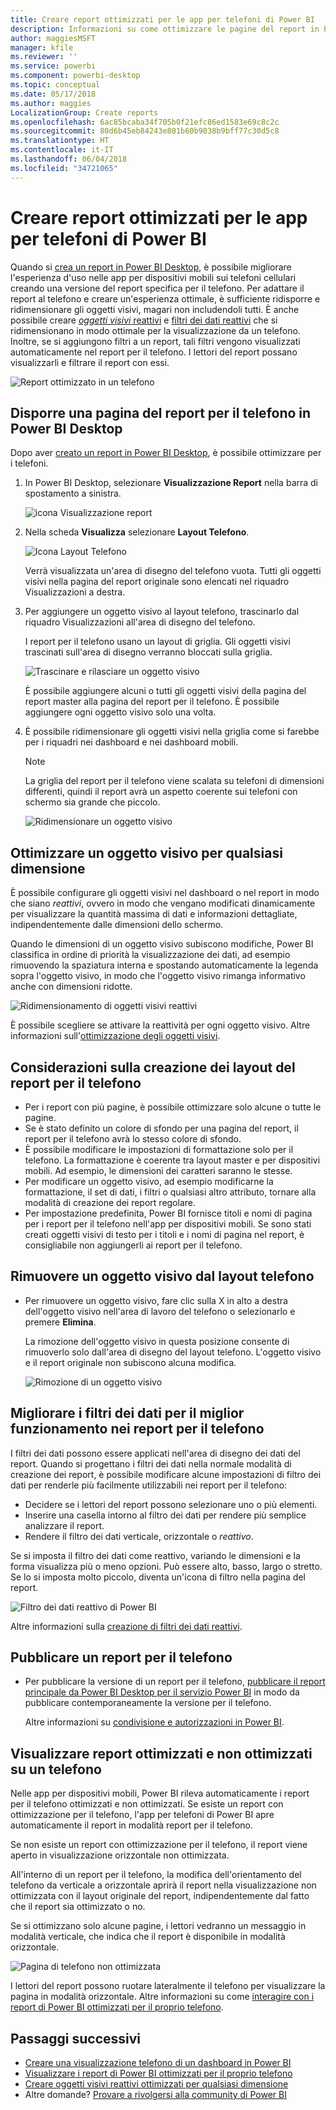 ```yaml
---
title: Creare report ottimizzati per le app per telefoni di Power BI
description: Informazioni su come ottimizzare le pagine del report in Power BI Desktop per le app per telefoni di Power BI.
author: maggiesMSFT
manager: kfile
ms.reviewer: ''
ms.service: powerbi
ms.component: powerbi-desktop
ms.topic: conceptual
ms.date: 05/17/2018
ms.author: maggies
LocalizationGroup: Create reports
ms.openlocfilehash: 6ac85bcaba34f705b0f21efc86ed1583e69c8c2c
ms.sourcegitcommit: 80d6b45eb84243e801b60b9038b9bff77c30d5c8
ms.translationtype: HT
ms.contentlocale: it-IT
ms.lasthandoff: 06/04/2018
ms.locfileid: "34721065"
---
```

# <a name="create-reports-optimized-for-the-power-bi-phone-apps"></a>Creare report ottimizzati per le app per telefoni di Power BI
Quando si [crea un report in Power BI Desktop](desktop-report-view.md), è possibile migliorare l'esperienza d'uso nelle app per dispositivi mobili sui telefoni cellulari creando una versione del report specifica per il telefono. Per adattare il report al telefono e creare un'esperienza ottimale, è sufficiente ridisporre e ridimensionare gli oggetti visivi, magari non includendoli tutti. È anche possibile creare [*oggetti visivi* reattivi](#optimize-a-visual-for-any-size) e [filtri dei dati reattivi](#enhance-slicers-to-to-work-well-in-phone-reports) che si ridimensionano in modo ottimale per la visualizzazione da un telefono. Inoltre, se si aggiungono filtri a un report, tali filtri vengono visualizzati automaticamente nel report per il telefono. I lettori del report possano visualizzarli e filtrare il report con essi.

![Report ottimizzato in un telefono](media/desktop-create-phone-report/desktop-create-phone-report-1.png)

## <a name="lay-out-a-report-page-for-the-phone-in-power-bi-desktop"></a>Disporre una pagina del report per il telefono in Power BI Desktop
Dopo aver [creato un report in Power BI Desktop](desktop-report-view.md), è possibile ottimizzare per i telefoni.

1. In Power BI Desktop, selezionare **Visualizzazione Report** nella barra di spostamento a sinistra.
   
    ![icona Visualizzazione report](media/desktop-create-phone-report/desktop-create-phone-report-2.png)
2. Nella scheda **Visualizza** selezionare **Layout Telefono**.  
   
    ![Icona Layout Telefono](media/desktop-create-phone-report/desktop-create-phone-report-3.png)
   
    Verrà visualizzata un'area di disegno del telefono vuota. Tutti gli oggetti visivi nella pagina del report originale sono elencati nel riquadro Visualizzazioni a destra.
3. Per aggiungere un oggetto visivo al layout telefono, trascinarlo dal riquadro Visualizzazioni all'area di disegno del telefono.
   
    I report per il telefono usano un layout di griglia. Gli oggetti visivi trascinati sull'area di disegno verranno bloccati sulla griglia.
   
    ![Trascinare e rilasciare un oggetto visivo](media/desktop-create-phone-report/desktop-create-phone-report-4.gif)
   
    È possibile aggiungere alcuni o tutti gli oggetti visivi della pagina del report master alla pagina del report per il telefono. È possibile aggiungere ogni oggetto visivo solo una volta.
4. È possibile ridimensionare gli oggetti visivi nella griglia come si farebbe per i riquadri nei dashboard e nei dashboard mobili.
   
   > [!NOTE]
   > La griglia del report per il telefono viene scalata su telefoni di dimensioni differenti, quindi il report avrà un aspetto coerente sui telefoni con schermo sia grande che piccolo.
   > 
   > 
   
   ![Ridimensionare un oggetto visivo](media/desktop-create-phone-report/desktop-create-phone-report-5.gif)

## <a name="optimize-a-visual-for-any-size"></a>Ottimizzare un oggetto visivo per qualsiasi dimensione
È possibile configurare gli oggetti visivi nel dashboard o nel report in modo che siano *reattivi*, ovvero in modo che vengano modificati dinamicamente per visualizzare la quantità massima di dati e informazioni dettagliate, indipendentemente dalle dimensioni dello schermo. 

Quando le dimensioni di un oggetto visivo subiscono modifiche, Power BI classifica in ordine di priorità la visualizzazione dei dati, ad esempio rimuovendo la spaziatura interna e spostando automaticamente la legenda sopra l'oggetto visivo, in modo che l'oggetto visivo rimanga informativo anche con dimensioni ridotte.

![Ridimensionamento di oggetti visivi reattivi](media/desktop-create-phone-report/desktop-create-phone-report-6.gif)

È possibile scegliere se attivare la reattività per ogni oggetto visivo. Altre informazioni sull'[ottimizzazione degli oggetti visivi](desktop-create-responsive-visuals.md).

## <a name="considerations-when-creating-phone-report-layouts"></a>Considerazioni sulla creazione dei layout del report per il telefono
* Per i report con più pagine, è possibile ottimizzare solo alcune o tutte le pagine. 
* Se è stato definito un colore di sfondo per una pagina del report, il report per il telefono avrà lo stesso colore di sfondo.
* È possibile modificare le impostazioni di formattazione solo per il telefono. La formattazione è coerente tra layout master e per dispositivi mobili. Ad esempio, le dimensioni dei caratteri saranno le stesse.
* Per modificare un oggetto visivo, ad esempio modificarne la formattazione, il set di dati, i filtri o qualsiasi altro attributo, tornare alla modalità di creazione dei report regolare.
* Per impostazione predefinita, Power BI fornisce titoli e nomi di pagina per i report per il telefono nell'app per dispositivi mobili. Se sono stati creati oggetti visivi di testo per i titoli e i nomi di pagina nel report, è consigliabile non aggiungerli ai report per il telefono.     

## <a name="remove-a-visual-from-the-phone-layout"></a>Rimuovere un oggetto visivo dal layout telefono
* Per rimuovere un oggetto visivo, fare clic sulla X in alto a destra dell'oggetto visivo nell'area di lavoro del telefono o selezionarlo e premere **Elimina**.
  
   La rimozione dell'oggetto visivo in questa posizione consente di rimuoverlo solo dall'area di disegno del layout telefono. L'oggetto visivo e il report originale non subiscono alcuna modifica.
  
   ![Rimozione di un oggetto visivo](media/desktop-create-phone-report/desktop-create-phone-report-7.gif)

## <a name="enhance-slicers-to-to-work-well-in-phone-reports"></a>Migliorare i filtri dei dati per il miglior funzionamento nei report per il telefono
I filtri dei dati possono essere applicati nell'area di disegno dei dati del report. Quando si progettano i filtri dei dati nella normale modalità di creazione dei report, è possibile modificare alcune impostazioni di filtro dei dati per renderle più facilmente utilizzabili nei report per il telefono:

* Decidere se i lettori del report possono selezionare uno o più elementi.
* Inserire una casella intorno al filtro dei dati per rendere più semplice analizzare il report.
* Rendere il filtro dei dati verticale, orizzontale o *reattivo*. 

Se si imposta il filtro dei dati come reattivo, variando le dimensioni e la forma visualizza più o meno opzioni. Può essere alto, basso, largo o stretto. Se lo si imposta molto piccolo, diventa un'icona di filtro nella pagina del report. 

![Filtro dei dati reattivo di Power BI](media/desktop-create-phone-report/desktop-create-phone-report-8.png)

Altre informazioni sulla [creazione di filtri dei dati reattivi](power-bi-slicer-filter-responsive.md).

## <a name="publish-a-phone-report"></a>Pubblicare un report per il telefono
* Per pubblicare la versione di un report per il telefono, [pubblicare il report principale da Power BI Desktop per il servizio Power BI](desktop-upload-desktop-files.md) in modo da pubblicare contemporaneamente la versione per il telefono.
  
    Altre informazioni su [condivisione e autorizzazioni in Power BI](service-how-to-collaborate-distribute-dashboards-reports.md).

## <a name="view-optimized-and-unoptimized-reports-on-a-phone"></a>Visualizzare report ottimizzati e non ottimizzati su un telefono
Nelle app per dispositivi mobili, Power BI rileva automaticamente i report per il telefono ottimizzati e non ottimizzati. Se esiste un report con ottimizzazione per il telefono, l'app per telefoni di Power BI apre automaticamente il report in modalità report per il telefono.

Se non esiste un report con ottimizzazione per il telefono, il report viene aperto in visualizzazione orizzontale non ottimizzata.  

All'interno di un report per il telefono, la modifica dell'orientamento del telefono da verticale a orizzontale aprirà il report nella visualizzazione non ottimizzata con il layout originale del report, indipendentemente dal fatto che il report sia ottimizzato o no.

Se si ottimizzano solo alcune pagine, i lettori vedranno un messaggio in modalità verticale, che indica che il report è disponibile in modalità orizzontale.

![Pagina di telefono non ottimizzata](media/desktop-create-phone-report/desktop-create-phone-report-9.png)

I lettori del report possono ruotare lateralmente il telefono per visualizzare la pagina in modalità orizzontale. Altre informazioni su come [interagire con i report di Power BI ottimizzati per il proprio telefono](mobile-apps-view-phone-report.md).

## <a name="next-steps"></a>Passaggi successivi
* [Creare una visualizzazione telefono di un dashboard in Power BI](service-create-dashboard-mobile-phone-view.md)
* [Visualizzare i report di Power BI ottimizzati per il proprio telefono](mobile-apps-view-phone-report.md)
* [Creare oggetti visivi reattivi ottimizzati per qualsiasi dimensione](desktop-create-responsive-visuals.md)
* Altre domande? [Provare a rivolgersi alla community di Power BI](http://community.powerbi.com/)

